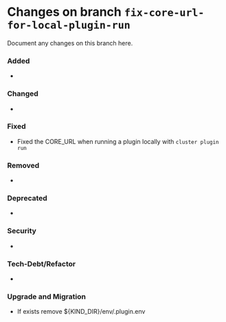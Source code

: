 # Changes on branch `fix-core-url-for-local-plugin-run`
Document any changes on this branch here.
### Added
- 

### Changed
- 

### Fixed
- Fixed the CORE_URL when running a plugin locally with `cluster plugin run`

### Removed
- 

### Deprecated
- 

### Security
- 

### Tech-Debt/Refactor
- 

### Upgrade and Migration
- If exists remove ${KIND_DIR}/env/.plugin.env
